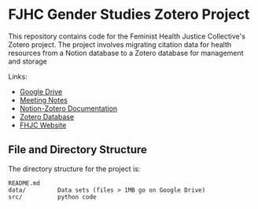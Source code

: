 <!--
DataLab Project Template

Replace allcaps text with your project details. PROJECT_NAME should be your
project's short name.

On GitHub, name the project repository according to the following format:

YEAR_COLLABORATOR_PROJECT_NAME

The project's Google Drive directory should also follow this format.

In the listing of directories, delete anything that isn't relevant to your
project.
-->

# FJHC Gender Studies Zotero Project

This repository contains code for the Feminist Health Justice Collective's Zotero project. The
project involves migrating citation data for health resources from a Notion database to a Zotero 
database for management and storage

Links:

* [Google Drive][google]
* [Meeting Notes][meeting]
* [Notion-Zotero Documentation][docs]
* [Zotero Database][zotero_db]
* [FHJC Website][fhjc]

[google]: https://drive.google.com/drive/folders/1M7pJgameInSk76bCYVXtMFXs0orcbB0N
[meeting]: https://docs.google.com/document/d/1pKjNsDqv-b0AZuQaIt6QKViyeDv0skGOBL2rFsALok0
[docs]: https://docs.google.com/document/d/1_DqvkqctqpUFcQPRD5KfqOlEobT_hj-m-mGbFdALN9o
[zotero_db]: https://www.zotero.org/groups/5178293/feministhealthjusticecollective/library
[fhjc]: https://www.feministhealthjustice.com/


## File and Directory Structure

The directory structure for the project is:

```
README.md
data/         Data sets (files > 1MB go on Google Drive)
src/          python code
```

<!--
The files in the `data/` directory are:

```

```
-->
